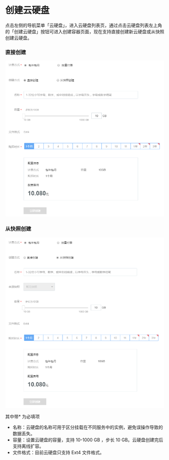 # 创建云硬盘

点击左侧的导航菜单「云硬盘」，进入云硬盘列表页，通过点击云硬盘列表左上角的「创建云硬盘」按钮可进入创建容器页面，现在支持直接创建新云硬盘或从快照创建云硬盘。


### 直接创建

![](../image/创建云硬盘-直接创建.png)

### 从快照创建

![](../image/创建云硬盘-从快照创建.png)

其中带* 为必填项

* 名称：云硬盘的名称可用于区分挂载在不同服务中的实例，避免误操作导致的数据丢失。
* 容量：设置云硬盘的容量，支持 10-1000 GB ，步长 10 GB。云硬盘创建完后支持离线扩容。
* 文件格式：目前云硬盘只支持 Ext4 文件格式。

